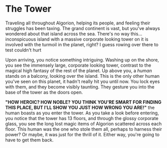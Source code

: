 # The Tower

Traveling all throughout Algorion, helping its people, and feeling their struggles has been taxing. The grand continent is vast, but you've always wondered about that island across the sea. There's no way this... inconspicuous island with a massive corporate looking tower on it is involved with the turmoil in the planet, right? I guess rowing over there to test couldn't hurt

Upon arriving, you notice something intriguing. Washing up on the shore, you see the immensely large, corporate looking tower, contrast to the magical high fantasy of the rest of the planet. Up above you, a _human_ stands on a balcony, looking over the island. This is the only other human you've seen on this planet, it hadn't really hit you until now. You lock eyes with them, and they become visibly taunting. They gesture you into the base of the tower as the doors open.

**"HOW HEROIC? HOW NOBLE? YOU THINK YOU'RE SMART FOR FINDING THIS PLACE, BUT I'LL SHOW YOU JUST HOW WRONG YOU ARE!"** the human boasts as you enter the tower. As you take a look before entering, you notice that the tower has 13 floors, and through the glossy corporate glass, you see the long lost magic items of Algorion scattered across each floor. This human was the one who stole them all, perhaps to harness their power? Or maybe, it was just for the thrill of it. Either way, you're going to have to get them back.
